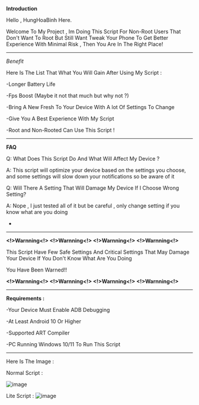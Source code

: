 **Introduction**



Hello , HungHoaBinh Here.

Welcome To My Project , Im Doing This Script For Non-Root Users That Don't Want To Root But Still Want Tweak Your Phone To Get Better Experience With Minimal Risk
, Then You Are In The Right Place!

------------------------------------------------------------------

*Benefit*






Here Is The List That What You Will Gain After Using My Script :

-Longer Battery Life

-Fps Boost (Maybe it not that much but why not ?)

-Bring A New Fresh To Your Device With A lot Of Settings To Change

-Give You A Best Experience With My Script

-Root and Non-Rooted Can Use This Script !

------------------------------------------------------------------

**FAQ**

Q: What Does This Script Do And What Will Affect My Device ?

A: This script will optimize your device based on the settings you choose, and some settings will slow down your notifications so be aware of it


Q: Will There A Setting That Will Damage My Device If I Choose Wrong Setting?

A: Nope , I just tested all of it but be careful , only change setting if you know what are you doing

-


------------------------------------------------------------------

**<!>Warnning<!> <!>Warnning<!> <!>Warnning<!> <!>Warnning<!>**

This Script Have Few Safe Settings And Critical Settings That May Damage Your Device If You Don't Know What Are You Doing

You Have Been Warned!!

**<!>Warnning<!> <!>Warnning<!> <!>Warnning<!> <!>Warnning<!>**

------------------------------------------------------------------



**Requirements :**

-Your Device Must Enable ADB Debugging 

-At Least Android 10 Or Higher

-Supported ART Compiler

-PC Running Windows 10/11 To Run This Script



------------------------------------------------------------------

Here Is The Image :




Normal Script :

![image](https://github.com/user-attachments/assets/35e64920-fbbc-43a6-bec0-08617d35cc9e)



Lite Script :
![image](https://github.com/user-attachments/assets/f79503b3-ad20-47e4-b6f7-e25354533ade)








